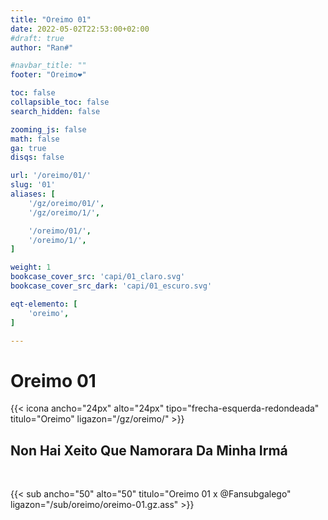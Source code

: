 ```yaml
---
title: "Oreimo 01"
date: 2022-05-02T22:53:00+02:00
#draft: true
author: "Ran#"

#navbar_title: ""
footer: "Oreimo❤️"

toc: false
collapsible_toc: false
search_hidden: false

zooming_js: false
math: false
ga: true
disqs: false

url: '/oreimo/01/'
slug: '01'
aliases: [
    '/gz/oreimo/01/',
    '/gz/oreimo/1/',

    '/oreimo/01/',
    '/oreimo/1/',
]

weight: 1
bookcase_cover_src: 'capi/01_claro.svg'
bookcase_cover_src_dark: 'capi/01_escuro.svg'

eqt-elemento: [
    'oreimo',
]

---
```


# Oreimo 01

{{< icona ancho="24px" alto="24px" tipo="frecha-esquerda-redondeada" titulo="Oreimo" ligazon="/gz/oreimo/" >}}

## Non Hai Xeito Que Namorara Da Minha Irmá

<br>

{{< sub ancho="50" alto="50" titulo="Oreimo 01 x @Fansubgalego" ligazon="/sub/oreimo/oreimo-01.gz.ass" >}}
